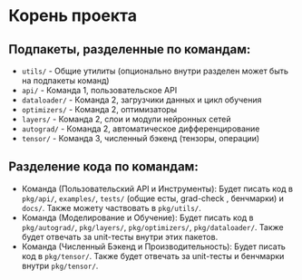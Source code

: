 # Корень проекта

## Подпакеты, разделенные по командам:
- `utils/` - Общие утилиты (опционально внутри разделен может быть на подпакеты команд)
- `api/` - Команда 1, пользовательское API
- `dataloader/` - Команда 2, загрузчики данных и цикл обучения
- `optimizers/` - Команда 2, оптимизаторы
- `layers/` - Команда 2, слои и модули нейронных сетей
- `autograd/` - Команда 2, автоматическое дифференцирование
- `tensor/` - Команда 3, численный бэкенд (тензоры, операции)

## Разделение кода по командам:
- Команда  (Пользовательский API и Инструменты): Будет писать код в `pkg/api/`, `examples/`, `tests/` (общие есты, grad-check , бенчмарки) и `docs/`. Также можету частвовать в `pkg/utils/`.
- Команда  (Моделирование и Обучение): Будет писать код в `pkg/autograd/`, `pkg/layers/`, `pkg/optimizers/`, `pkg/dataloader/`. Также будет отвечать за unit-тесты внутри этих пакетов.
- Команда  (Численный Бэкенд и Производительность): Будет писать код в `pkg/tensor/`. Также будет отвечать за unit-тесты и бенчмарки внутри `pkg/tensor/`.